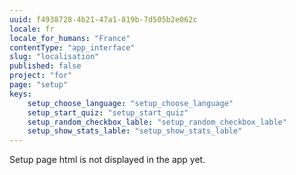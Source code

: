 ```yaml
---
uuid: f4938728-4b21-47a1-819b-7d505b2e062c
locale: fr
locale_for_humans: "France"
contentType: "app_interface"
slug: "localisation"
published: false
project: "for"
page: "setup"
keys:
    setup_choose_language: "setup_choose_language"
    setup_start_quiz: "setup_start_quiz"
    setup_random_checkbox_lable: "setup_random_checkbox_lable"
    setup_show_stats_lable: "setup_show_stats_lable"
---
```

Setup page html is not displayed in the app yet.